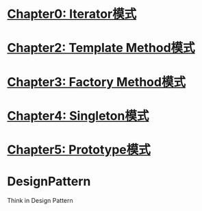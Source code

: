 # [Chapter0: Iterator模式](./contennt/0.iterator.md)
# [Chapter2: Template Method模式](./content/2.template.md)
# [Chapter3: Factory Method模式](./content/3.factory.md)
# [Chapter4: Singleton模式](./content/4.singleton.md)
# [Chapter5: Prototype模式](./content/5.prototype.md)
# DesignPattern
Think in Design Pattern
